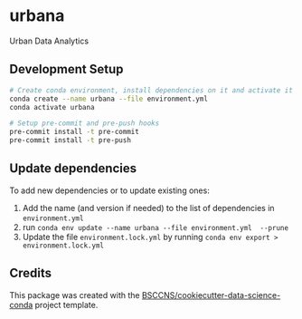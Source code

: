 # urbana

Urban Data Analytics

## Development Setup

```sh
# Create conda environment, install dependencies on it and activate it
conda create --name urbana --file environment.yml
conda activate urbana

# Setup pre-commit and pre-push hooks
pre-commit install -t pre-commit
pre-commit install -t pre-push
```

## Update dependencies

To add new dependencies or to update existing ones:

1. Add the name (and version if needed) to the list of dependencies in `environment.yml`
2. run `conda env update --name urbana --file environment.yml  --prune`
3. Update the file `environment.lock.yml` by running `conda env export > environment.lock.yml`

## Credits

This package was created with the [BSCCNS/cookiecutter-data-science-conda](https://github.com/BSCCNS/cookiecutter-data-science-conda) project template.
